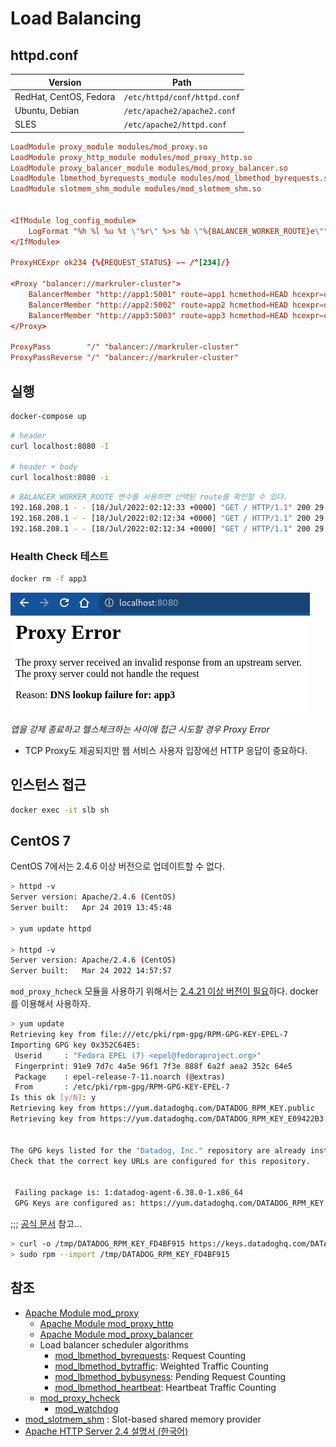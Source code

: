 # Load Balancing

## httpd.conf

| Version                | Path                         |
| ---------------------- | ---------------------------- |
| RedHat, CentOS, Fedora | `/etc/httpd/conf/httpd.conf` |
| Ubuntu, Debian         | `/etc/apache2/apache2.conf`  |
| SLES                   | `/etc/apache2/httpd.conf`    |

```httpd.conf
LoadModule proxy_module modules/mod_proxy.so
LoadModule proxy_http_module modules/mod_proxy_http.so
LoadModule proxy_balancer_module modules/mod_proxy_balancer.so
LoadModule lbmethod_byrequests_module modules/mod_lbmethod_byrequests.so
LoadModule slotmem_shm_module modules/mod_slotmem_shm.so


<IfModule log_config_module>
    LogFormat "%h %l %u %t \"%r\" %>s %b \"%{BALANCER_WORKER_ROUTE}e\"" common
</IfModule>

ProxyHCExpr ok234 {%{REQUEST_STATUS} =~ /^[234]/}

<Proxy "balancer://markruler-cluster">
    BalancerMember "http://app1:5001" route=app1 hcmethod=HEAD hcexpr=ok234 hcinterval=2
    BalancerMember "http://app2:5002" route=app2 hcmethod=HEAD hcexpr=ok234 hcinterval=2
    BalancerMember "http://app3:5003" route=app3 hcmethod=HEAD hcexpr=ok234 hcinterval=2
</Proxy>

ProxyPass        "/" "balancer://markruler-cluster"
ProxyPassReverse "/" "balancer://markruler-cluster"
```

## 실행

```sh
docker-compose up
```

```sh
# header
curl localhost:8080 -I

# header + body
curl localhost:8080 -i
```

```sh
# BALANCER_WORKER_ROUTE 변수를 사용하면 선택된 route를 확인할 수 있다.
192.168.208.1 - - [18/Jul/2022:02:12:33 +0000] "GET / HTTP/1.1" 200 29 "app1"
192.168.208.1 - - [18/Jul/2022:02:12:34 +0000] "GET / HTTP/1.1" 200 29 "app2"
192.168.208.1 - - [18/Jul/2022:02:12:34 +0000] "GET / HTTP/1.1" 200 29 "app3"
```

### Health Check 테스트

```sh
docker rm -f app3
```

![Proxy Error](../../images/httpd/httpd-proxy-error.png)

*앱을 강제 종료하고 헬스체크하는 사이에 접근 시도할 경우 Proxy Error*

- TCP Proxy도 제공되지만 웹 서비스 사용자 입장에선 HTTP 응답이 중요하다.

## 인스턴스 접근

```sh
docker exec -it slb sh
```

## CentOS 7

CentOS 7에서는 2.4.6 이상 버전으로 업데이트할 수 없다.

```sh
> httpd -v
Server version: Apache/2.4.6 (CentOS)
Server built:   Apr 24 2019 13:45:48

> yum update httpd

> httpd -v
Server version: Apache/2.4.6 (CentOS)
Server built:   Mar 24 2022 14:57:57
```

`mod_proxy_hcheck` 모듈을 사용하기 위해서는
[2.4.21 이상 버전이 필요](https://httpd.apache.org/docs/2.4/mod/mod_proxy_hcheck.html)하다.
docker를 이용해서 사용하자.

```sh
> yum update
Retrieving key from file:///etc/pki/rpm-gpg/RPM-GPG-KEY-EPEL-7
Importing GPG key 0x352C64E5:
 Userid     : "Fedora EPEL (7) <epel@fedoraproject.org>"
 Fingerprint: 91e9 7d7c 4a5e 96f1 7f3e 888f 6a2f aea2 352c 64e5
 Package    : epel-release-7-11.noarch (@extras)
 From       : /etc/pki/rpm-gpg/RPM-GPG-KEY-EPEL-7
Is this ok [y/N]: y
Retrieving key from https://yum.datadoghq.com/DATADOG_RPM_KEY.public
Retrieving key from https://yum.datadoghq.com/DATADOG_RPM_KEY_E09422B3.public


The GPG keys listed for the "Datadog, Inc." repository are already installed but they are not correct for this package.
Check that the correct key URLs are configured for this repository.


 Failing package is: 1:datadog-agent-6.38.0-1.x86_64
 GPG Keys are configured as: https://yum.datadoghq.com/DATADOG_RPM_KEY.public, https://yum.datadoghq.com/DATADOG_RPM_KEY_E09422B3.public
```

;;; [공식 문서](https://docs.datadoghq.com/agent/guide/linux-agent-2022-key-rotation/?tab=redhatcentossuse) 참고...

```sh
> curl -o /tmp/DATADOG_RPM_KEY_FD4BF915 https://keys.datadoghq.com/DATADOG_RPM_KEY_FD4BF915.public
> sudo rpm --import /tmp/DATADOG_RPM_KEY_FD4BF915
```

## 참조

- [Apache Module mod_proxy](https://httpd.apache.org/docs/trunk/mod/mod_proxy.html)
  - [Apache Module mod_proxy_http](https://httpd.apache.org/docs/2.4/mod/mod_proxy_http.html)
  - [Apache Module mod_proxy_balancer](https://httpd.apache.org/docs/2.4/mod/mod_proxy_balancer.html)
  - Load balancer scheduler algorithms
    - [mod_lbmethod_byrequests](https://httpd.apache.org/docs/trunk/mod/mod_lbmethod_byrequests.html): Request Counting
    - [mod_lbmethod_bytraffic](https://httpd.apache.org/docs/trunk/mod/mod_lbmethod_bytraffic.html): Weighted Traffic Counting
    - [mod_lbmethod_bybusyness](https://httpd.apache.org/docs/trunk/mod/mod_lbmethod_bybusyness.html): Pending Request Counting
    - [mod_lbmethod_heartbeat](https://httpd.apache.org/docs/trunk/mod/mod_lbmethod_heartbeat.html): Heartbeat Traffic Counting
  - [mod_proxy_hcheck](https://httpd.apache.org/docs/2.4/mod/mod_proxy_hcheck.html)
    - [mod_watchdog](https://httpd.apache.org/docs/2.4/mod/mod_watchdog.html)
- [mod_slotmem_shm](https://httpd.apache.org/docs/trunk/mod/mod_slotmem_shm.html) : Slot-based shared memory provider
- [Apache HTTP Server 2.4 설명서 (한국어)](https://runebook.dev/ko/docs/apache_http_server/)
